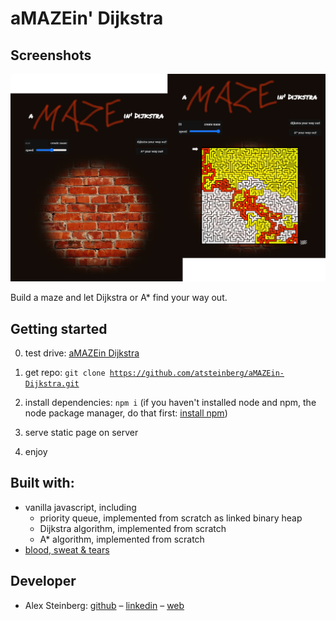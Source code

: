 # aMAZEin' Dijkstra

## Screenshots

<img src="./assets/screenshot.png" />

Build a maze and let Dijkstra or A\* find your way out.

## Getting started

0. test drive: [aMAZEin Dijkstra](https://atsteinberg.github.io/aMAZEin-Dijkstra/)

1. get repo: <code>git clone https://github.com/atsteinberg/aMAZEin-Dijkstra.git</code>
2. install dependencies: <code>npm i</code> (if you haven't installed node and npm, the node package manager, do that first: [install npm](https://www.npmjs.com/get-npm))
3. serve static page on server
4. enjoy

## Built with:

- vanilla javascript, including
  - priority queue, implemented from scratch as linked binary heap
  - Dijkstra algorithm, implemented from scratch
  - A\* algorithm, implemented from scratch
- [blood, sweat & tears](https://bloodsweatandtears.com/)

## Developer

- Alex Steinberg: [github](https://github.com/atsteinberg) – [linkedin](https://www.linkedin.com/in/alexander-steinberg-7b7299194) – [web](atsteinberg.github.io)
